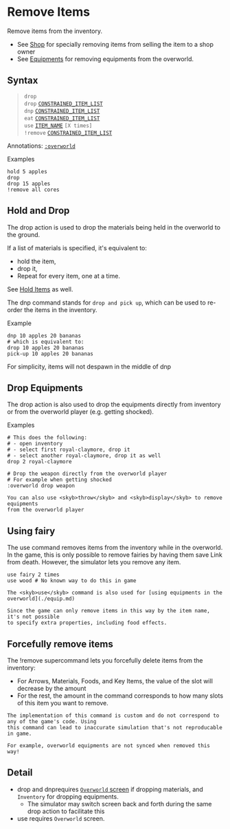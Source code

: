 # Remove Items

Remove items from the inventory.

- See [Shop](./shop.md) for specially removing items from selling the item to a shop owner
- See [Equipments](./equip.md) for removing equipments from the overworld.

## Syntax

> `drop` <br>
> `drop` [`CONSTRAINED_ITEM_LIST`](../user/syntax_item.md) <br>
> `dnp` [`CONSTRAINED_ITEM_LIST`](../user/syntax_item.md) <br>
> `eat` [`CONSTRAINED_ITEM_LIST`](../user/syntax_item.md) <br>
> `use` [`ITEM_NAME`](../user/syntax_item.md) `[X times]` <br>
> `!remove` [`CONSTRAINED_ITEM_LIST`](../user/syntax_item.md) <br>

Annotations: [`:overworld`](#drop-equipments)

Examples
```skybook
hold 5 apples
drop
drop 15 apples
!remove all cores
```

## Hold and Drop
The <skyb>drop</skyb> action is used to drop the materials being held in the overworld
to the ground. 

If a list of materials is specified, it's equivalent to:
- <skyb>hold</skyb> the item,
- <skyb>drop</skyb> it,
- Repeat for every item, one at a time.

See [Hold Items](./hold.md) as well.

The <skyb>dnp</skyb> command stands for `drop and pick up`, which can be used
to re-order the items in the inventory.


Example
```skybook
dnp 10 apples 20 bananas
# which is equivalent to:
drop 10 apples 20 bananas
pick-up 10 apples 20 bananas
```

For simplicity, items will not despawn in the middle of <skyb>dnp</skyb>


## Drop Equipments
The <skyb>drop</skyb> action is also used to drop the equipments directly from inventory or
from the overworld player (e.g. getting shocked).

Examples
```skybook
# This does the following:
# - open inventory
# - select first royal-claymore, drop it
# - select another royal-claymore, drop it as well
drop 2 royal-claymore

# Drop the weapon directly from the overworld player
# For example when getting shocked
:overworld drop weapon
```

```admonish
You can also use <skyb>throw</skyb> and <skyb>display</skyb> to remove equipments
from the overworld player
```

## Using fairy
The <skyb>use</skyb> command removes items from the inventory while in the overworld. In the game,
this is only possible to remove fairies by having them save Link from death.
However, the simulator lets you remove any item.

```skybook
use fairy 2 times
use wood # No known way to do this in game
```

```admonish tip
The <skyb>use</skyb> command is also used for [using equipments in the overworld](./equip.md)
```

```admonish warning
Since the game can only remove items in this way by the item name, it's not possible
to specify extra properties, including food effects.
```

## Forcefully remove items
The <skyb>!remove</skyb> supercommand lets you forcefully delete items from the inventory:
- For Arrows, Materials, Foods, and Key Items, the value of the slot will decrease by the amount
- For the rest, the amount in the command corresponds to how many slots of this item you want to remove.

```admonish warning
The implementation of this command is custom and do not correspond to any of the game's code. Using
this command can lead to inaccurate simulation that's not reproducable in game.

For example, overworld equipments are not synced when removed this way!
```

## Detail
- <skyb>drop</skyb> and <skyb>dnp</skyb>requires [`Overworld` screen](../user/screen_system.md)
  if dropping materials, and `Inventory` for dropping equipments.
  - The simulator may switch screen back and forth during the same <skyb>drop</skyb>
    action to facilitate this
- <skyb>use</skyb> requires `Overworld` screen.
